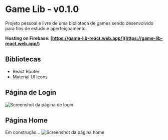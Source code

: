 # Game Lib - v0.1.0

Projeto pessoal e livre de uma biblioteca de games sendo desenvolvido para fins de estudo e aperfeiçoamento.

**Hosting on Firebase: [https://game-lib-react.web.app/](https://game-lib-react.web.app/)**

## Bibliotecas

* React Router
* Material UI Icons

## Página de Login

![Screenshot da página de login](https://res.cloudinary.com/leopassos/image/upload/v1640487839/leopassos/login.png)

## Página Home

Em construção...
![Screenshot da página home](https://res.cloudinary.com/leopassos/image/upload/v1640494642/leopassos/home.png)
